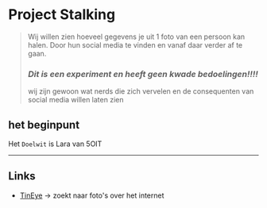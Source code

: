 # Project Stalking
> Wij willen zien hoeveel gegevens je uit 1 foto van een persoon kan halen.
> Door hun social media te vinden en vanaf daar verder af te gaan.
> ### ***Dit is een experiment en heeft geen kwade bedoelingen!!!!*** 
> wij zijn gewoon wat nerds die zich vervelen en de consequenten van social media willen laten zien

## het beginpunt
Het `Doelwit` is Lara van 5OIT
___
## Links
* [TinEye](https://tineye.com/) -> zoekt naar foto's over het internet
